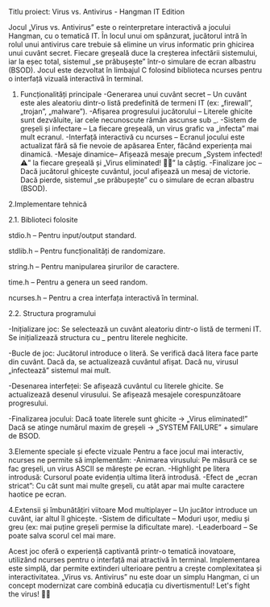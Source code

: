 Titlu proiect: Virus vs. Antivirus - Hangman IT Edition

Jocul „Virus vs. Antivirus” este o reinterpretare interactivă a jocului Hangman, cu o tematică IT. În locul unui om spânzurat, jucătorul intră în rolul unui antivirus care trebuie să elimine un virus informatic prin ghicirea unui cuvânt secret. Fiecare greșeală duce la creșterea infectării sistemului, iar la eșec total, sistemul „se prăbușește” într-o simulare de ecran albastru (BSOD). Jocul este dezvoltat în limbajul C folosind biblioteca ncurses pentru o interfață vizuală interactivă în terminal.

1.  Funcționalități principale 
-Generarea unui cuvânt secret – Un cuvânt este ales aleatoriu dintr-o listă predefinită de termeni IT (ex: „firewall”, „trojan”, „malware”).
-Afișarea progresului jucătorului 
– Literele ghicite sunt dezvăluite, iar cele necunoscute rămân ascunse sub _. 
-Sistem de greșeli și infectare – La fiecare greșeală, un virus grafic va „infecta” mai mult ecranul. 
-Interfață interactivă cu ncurses – Ecranul jocului este actualizat fără să fie nevoie de apăsarea Enter, făcând experiența mai dinamică. 
-Mesaje dinamice– Afișează mesaje precum „System infected! ⚠️” la fiecare greșeală și „Virus eliminated! 💾✅” la câștig. 
-Finalizare joc – Dacă jucătorul ghicește cuvântul, jocul afișează un mesaj de victorie. Dacă pierde, sistemul „se prăbușește” cu o simulare de ecran albastru (BSOD).

2.Implementare tehnică

2.1. Biblioteci folosite

stdio.h – Pentru input/output standard.

stdlib.h – Pentru funcționalități de randomizare.

string.h – Pentru manipularea șirurilor de caractere.

time.h – Pentru a genera un seed random.

ncurses.h – Pentru a crea interfața interactivă în terminal.

2.2. Structura programului

-Inițializare joc: Se selectează un cuvânt aleatoriu dintr-o listă de termeni IT. Se inițializează structura cu _ pentru literele neghicite.

-Bucle de joc: Jucătorul introduce o literă. Se verifică dacă litera face parte din cuvânt. Dacă da, se actualizează cuvântul afișat. Dacă nu, virusul „infectează” sistemul mai mult.

-Desenarea interfeței: Se afișează cuvântul cu literele ghicite. Se actualizează desenul virusului. Se afișează mesajele corespunzătoare progresului.

-Finalizarea jocului: Dacă toate literele sunt ghicite → „Virus eliminated!” Dacă se atinge numărul maxim de greșeli → „SYSTEM FAILURE” + simulare de BSOD.

3.Elemente speciale și efecte vizuale Pentru a face jocul mai interactiv, ncurses ne permite să implementăm: 
-Animarea virusului: Pe măsură ce se fac greșeli, un virus ASCII se mărește pe ecran. 
-Highlight pe litera introdusă: Cursorul poate evidenția ultima literă introdusă. 
-Efect de „ecran stricat”: Cu cât sunt mai multe greșeli, cu atât apar mai multe caractere haotice pe ecran.

4.Extensii și îmbunătățiri viitoare Mod multiplayer 
– Un jucător introduce un cuvânt, iar altul îl ghicește. 
-Sistem de dificultate – Moduri ușor, mediu și greu (ex: mai puține greșeli permise la dificultate mare).
-Leaderboard – Se poate salva scorul cel mai mare.

Acest joc oferă o experiență captivantă printr-o tematică inovatoare, utilizând ncurses pentru o interfață mai atractivă în terminal. Implementarea este simplă, dar permite extinderi ulterioare pentru a crește complexitatea și interactivitatea. „Virus vs. Antivirus” nu este doar un simplu Hangman, ci un concept modernizat care combină educația cu divertismentul! Let's fight the virus! 💾🚀
